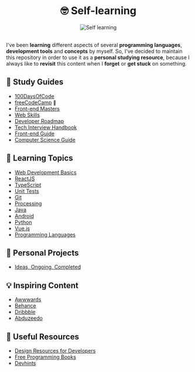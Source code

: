 <h1 align="center">🤓 Self-learning</h1>

<div align="center">
	<img src="https://i.imgur.com/GD9JvBI.jpg" alt="Self learning">	
</div><br>

I've been **learning** different aspects of several **programming languages**, **development tools** and **concepts** by myself. So, I've decided to maintain this repository in order to use it as a **personal studying resource**, because I always like to **revisit** this content when I **forget** or **get stuck** on something.

## 📌 Study Guides

- [100DaysOfCode](https://github.com/nas5w/100-days-of-code-frontend)
- [freeCodeCamp](https://www.freecodecamp.org/learn) <a href="https://www.freecodecamp.org/danielbrito" style="text-decoration: none; font-size: 12px" title="My profile">👤</a>
- [Front-end Masters](https://frontendmasters.com/books/front-end-handbook/2019/)
- [Web Skills](https://andreasbm.github.io/web-skills/)
- [Developer Roadmap](https://roadmap.sh/)
- [Tech Interview Handbook](https://github.com/DanielBrito/tech-interview-handbook)
- [Front-end Guide](https://github.com/DanielBrito/front-end-guide)
- [Computer Science Guide](https://github.com/DanielBrito/coding-interview-university)

## 📑 Learning Topics

- [Web Development Basics](https://github.com/DanielBrito/web-dev-basics)
- [ReactJS](https://github.com/DanielBrito/react-js-tutorials)
- [TypeScript](https://github.com/DanielBrito/learning-typescript)
- [Unit Tests](https://github.com/DanielBrito/learning-unit-testing)
- [Git](https://github.com/DanielBrito/pro-git)
- [Processing](https://github.com/DanielBrito/learning-processing)
- [Java](https://github.com/DanielBrito/learning-java)
- [Android](https://github.com/DanielBrito/learning-android)
- [Python](https://github.com/DanielBrito/learning-python)
- [Vue.js](https://github.com/DanielBrito/learning-vuejs)
- [Programming Languages](https://github.com/DanielBrito/learning-languages)

## 🚀 Personal Projects

- [Ideas, Ongoing, Completed](https://github.com/DanielBrito?tab=projects)

## 💡 Inspiring Content

- [Awwwards](https://www.awwwards.com/)
- [Behance](https://www.behance.net/)
- [Dribbble](https://dribbble.com/)
- [Abduzeedo](https://abduzeedo.com/)

## 🧰 Useful Resources

- [Design Resources for Developers](https://github.com/DanielBrito/design-resources-for-developers)
- [Free Programming Books](https://github.com/DanielBrito/free-programming-books)
- [Devhints](https://devhints.io/)
